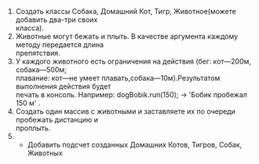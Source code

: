 1. Создать классы Собака, Домашний Кот, Тигр, Животное(можете добавить два-три своих           
   класса).
2. Животные могут бежать и плыть. В качестве аргумента каждому методу передается длина            
   препятствия.
3. У каждого животного есть ограничения на действия (бег: кот—200м, собака—500м;                
   плавание: кот—не умеет плавать,собака—10м).Результатом выполнения действия будет              
   печать в консоль. Например:  dogBobik.run(150); -> 'Бобик пробежал 150 м' .
4. Создать один массив с животными и заставляете их по очереди пробежать дистанцию и             
   проплыть.
5. * Добавить подсчет созданных  Домашних Котов,  Тигров,  Собак,  Животных 